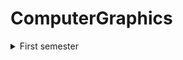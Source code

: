 # ComputerGraphics

<details><summary>First semester</summary>

* [Lab 1](https://github.com/Nikiroiduk/ComputerGraphics/tree/master/lab1_CreatingGraphicalWindowsApplication) - Creating a graphical Windows application
* [Lab 2](https://github.com/Nikiroiduk/ComputerGraphics/tree/master/lab2_CoordinateSystemsColorsPlottingFunctions) - Coordinate systems, colors. Plotting functions
* [Lab 3](https://github.com/Nikiroiduk/ComputerGraphics/tree/master/lab3_WorkWithText) - Work with text
* [Lab 4](https://github.com/Nikiroiduk/ComputerGraphics/tree/master/lab4_LineDrawing) - Line drawing
* [Lab 5](https://github.com/Nikiroiduk/ComputerGraphics/tree/master/lab5_BrushesAndFill_%D0%A1harting) - Brushes and fill areas. Building business diagrams
* [Lab 6](https://github.com/Nikiroiduk/ComputerGraphics/tree/master/lab6_BuildingStaticImages) - Building static images
* [Lab 7](https://github.com/Nikiroiduk/ComputerGraphics/tree/master/lab7_BuildingDynamicImages) - Building dynamic images
* [Lab 8](https://github.com/Nikiroiduk/ComputerGraphics/tree/master/lab8_VideoGameDevelopment) - Video game development

</details>


